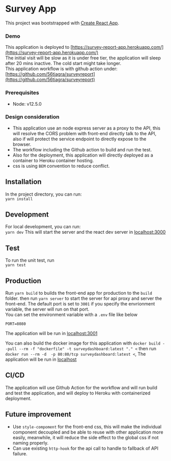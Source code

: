# Survey App

This project was bootstrapped with [Create React App](https://github.com/facebook/create-react-app).

### Demo
This application is deployed to [https://survey-report-app.herokuapp.com/](https://survey-report-app.herokuapp.com/) <br/>
The initial visit will be slow as it is under free tier, the application will sleep after 20 mins inactive. The cold start might take longer. <br/>
This application workflow is with github action under: [https://github.com/56tiagra/surveyreport](https://github.com/56tiagra/surveyreport)

### Prerequisites
- Node: v12.5.0
### 

### Design consideration
- This application use an node express server as a proxy to the API, this will resolve the CORS problem with front-end directly talk to the API, also if will protect the service endpoint to directly expose to the browser.
- The workflow including the Github action to build and run the test.
- Also for the deployment, this application will directly deployed as a container to Heroku container hosting.
- css is using `BEM` convention to reduce conflict.

## Installation

In the project directory, you can run:<br/>
`yarn install`

## Development

For local development, you can run:<br/>
`yarn dev`
This will start the server and the react dev server in
[localhost:3000](http://localhost:3000/)

## Test

To run the unit test, run<br/>
`yarn test`

## Production

Run `yarn build` to builds the front-end app for production to the `build` folder.
then run `yarn server` to start the server for api proxy and server the front-end.
The default port is set to `3001` if you specify the envrionment variable, the server will run on that port.<br/>
You can set the environment variable with a `.env` file like below
```
PORT=8080
```
The application will be run in
[localhost:3001](http://localhost:3001)

You can also build the docker image for this application with
`docker build --pull --rm -f "dockerfile" -t surveydashboard:latest "." <`
then run
`docker run --rm -d  -p 80:80/tcp surveydashboard:latest <`, The application will be run in
[localhost](http://localhost/)

## CI/CD
The application will use Github Action for the workflow and will run build and test the application, and will deploy to Heroku with containerized deployment.

## Future improvement
- Use `style-compoment` for the front-end css, this will make the individual component decoupled and be able to reuse with other application more easily, meanwhile, it will reduce the side effect to the global css if not naming properly.
- Can use existing `http-hook` for the api call to handle to fallback of API failure.